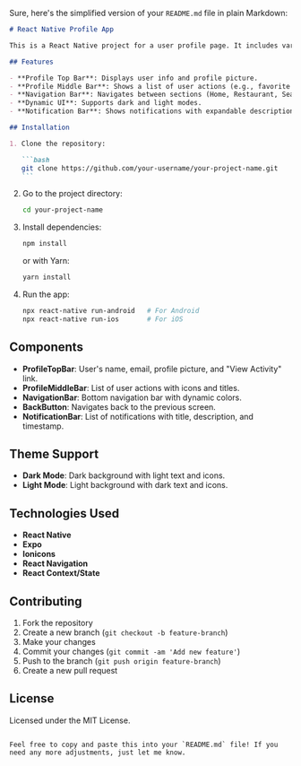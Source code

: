 Sure, here's the simplified version of your `README.md` file in plain Markdown:

````markdown
# React Native Profile App

This is a React Native project for a user profile page. It includes various components like a top bar, middle bar with favorite items, and a navigation bar.

## Features

- **Profile Top Bar**: Displays user info and profile picture.
- **Profile Middle Bar**: Shows a list of user actions (e.g., favorite restaurants, bookings).
- **Navigation Bar**: Navigates between sections (Home, Restaurant, Search, Profile, Product).
- **Dynamic UI**: Supports dark and light modes.
- **Notification Bar**: Shows notifications with expandable descriptions.

## Installation

1. Clone the repository:

   ```bash
   git clone https://github.com/your-username/your-project-name.git
   ```
````

2. Go to the project directory:

   ```bash
   cd your-project-name
   ```

3. Install dependencies:

   ```bash
   npm install
   ```

   or with Yarn:

   ```bash
   yarn install
   ```

4. Run the app:

   ```bash
   npx react-native run-android   # For Android
   npx react-native run-ios       # For iOS
   ```

## Components

- **ProfileTopBar**: User's name, email, profile picture, and "View Activity" link.
- **ProfileMiddleBar**: List of user actions with icons and titles.
- **NavigationBar**: Bottom navigation bar with dynamic colors.
- **BackButton**: Navigates back to the previous screen.
- **NotificationBar**: List of notifications with title, description, and timestamp.

## Theme Support

- **Dark Mode**: Dark background with light text and icons.
- **Light Mode**: Light background with dark text and icons.

## Technologies Used

- **React Native**
- **Expo**
- **Ionicons**
- **React Navigation**
- **React Context/State**

## Contributing

1. Fork the repository
2. Create a new branch (`git checkout -b feature-branch`)
3. Make your changes
4. Commit your changes (`git commit -am 'Add new feature'`)
5. Push to the branch (`git push origin feature-branch`)
6. Create a new pull request

## License

Licensed under the MIT License.

```

Feel free to copy and paste this into your `README.md` file! If you need any more adjustments, just let me know.
```
